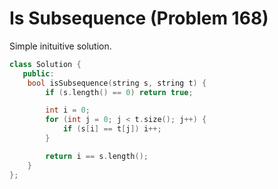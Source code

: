 # Is Subsequence (Problem 168)

Simple inituitive solution.

```cpp
class Solution {
   public:
    bool isSubsequence(string s, string t) {
        if (s.length() == 0) return true;

        int i = 0;
        for (int j = 0; j < t.size(); j++) {
            if (s[i] == t[j]) i++;
        }

        return i == s.length();
    }
};
```